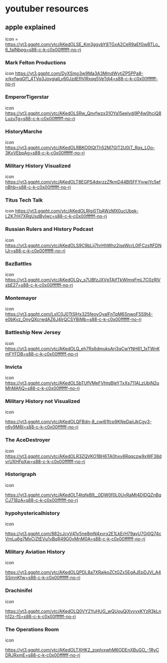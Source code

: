 # youtuber resources

## apple explained
icon =
https://yt3.ggpht.com/ytc/AKedOLSE_Km3ggvbY8TGxA2CeR9aEfGwBTLo_6_faINbpg=s88-c-k-c0x00ffffff-no-rj

### Mark Felton Productions
icon https://yt3.ggpht.com/DyXSmo3w9Ma3A3MmdWytjZP5PPa8-xrkvfwqGf1_4TVq3JovgialLv60JzdEfIVIRxqg5VeTdj4=s88-c-k-c0x00ffffff-no-rj

### EmperorTigerstar
icon https://yt3.ggpht.com/ytc/AKedOLSRw_Qnvfwzx31OYa15eeIydj9P4w0hcjQ8LuzuTg=s88-c-k-c0x00ffffff-no-rj

### HistoryMarche
icon https://yt3.ggpht.com/ytc/AKedOLRBKO0IQtTh52M7GlT2U0iT_Rqs_LOo-3KxVEbpAg=s88-c-k-c0x00ffffff-no-rj

### Military History Visualized
icon 
https://yt3.ggpht.com/ytc/AKedOLT8EGPS4dxrzzZfkmD44Bl5FFYjywiYc5efnBhb=s88-c-k-c0x00ffffff-no-rj

### Titus Tech Talk
icon
https://yt3.ggpht.com/ytc/AKedOLRlgi0TbAWzMX0ucUbpk-LZK7rH7XRgUsdByIwc=s88-c-k-c0x00ffffff-no-rj

### Russian Rulers and History Podcast
icon https://yt3.ggpht.com/ytc/AKedOLS9C9bLji7hrHhWhz2iseWcrL0IFCzsftFDNlJr=s88-c-k-c0x00ffffff-no-rj


### BazBattles
icon
https://yt3.ggpht.com/ytc/AKedOLQy_s7UBfzJXVpTAifTkWImqFmL7C0zRlVxbE27=s88-c-k-c0x00ffffff-no-rj

### Montemayor
icon
https://yt3.ggpht.com/LxlC0J0TtSlHx325feoyOyalFnTpM6SnwoF5S9t4-e0bKvz_OnyQXcrwdAZ6J4IrQCSYBiMb=s88-c-k-c0x00ffffff-no-rj


### Battleship New Jersey
icon 
https://yt3.ggpht.com/ytc/AKedOLQ_eh7Rs6dmuksArj3qCwYNH61_1xTWnKmFYFDB=s88-c-k-c0x00ffffff-no-rj


### Invicta
icon
https://yt3.ggpht.com/ytc/AKedOLSbTUfVMeFVhtgBIeYTxXs711ALzUbiN2uMhMAfjQ=s88-c-k-c0x00ffffff-no-rj

### Military History not Visualized
icon

https://yt3.ggpht.com/ytc/AKedOLQFBdn-8_cwi61fcp9KNeDaiiJkCgy3-n6y9M6I=s88-c-k-c0x00ffffff-no-rj

### The AceDestroyer
icon 
https://yt3.ggpht.com/ytc/AKedOLR3ZQVKO1BH6TA0hxy8Rqqczw9xWF38dvrUXHFpXw=s88-c-k-c0x00ffffff-no-rj

### Historigraph
icon

https://yt3.ggpht.com/ytc/AKedOLT4tqfeB9__0DW0f0L0UvRaMt4DIDQZnBqCJ718zA=s88-c-k-c0x00ffffff-no-rj

### hypohystericalhistory
icon

https://yt3.ggpht.com/882cJcyV41v5ne8mN4xvrx2E1LkErH79avU7Gj0Q74cVmLu6g7MxCjZtEVu1vBqR49G0vMnM0A=s88-c-k-c0x00ffffff-no-rj


### Military Aviation History
icon

https://yt3.ggpht.com/ytc/AKedOLQPDL8a7XRajkoZCtGZx5EgAJEpDJVl_A4SSmnKfw=s88-c-k-c0x00ffffff-no-rj

### Drachinifel
icon

https://yt3.ggpht.com/ytc/AKedOLQ0VY2YuHUG_wQUouQiXvyyxKYzR3kLnh12z-fS=s88-c-k-c0x00ffffff-no-rj

### The Operations Room 
icon

https://yt3.ggpht.com/ytc/AKedOLTXHK2_zoplvxwhM6ODEnXBuGO_-1RyCDRJRxmE=s88-c-k-c0x00ffffff-no-rj

###